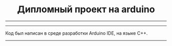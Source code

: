 <center><h1>
Дипломный проект на arduino
</h1></center>

---
---

Код был написан в среде разработки Arduino IDE, на языке С++. 

---
